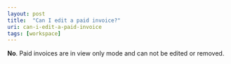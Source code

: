 ```yaml
---
layout: post
title:  "Can I edit a paid invoice?"
uri: can-i-edit-a-paid-invoice
tags: [workspace]
---
```


**No**. Paid invoices are in view only mode and can not be edited or removed.